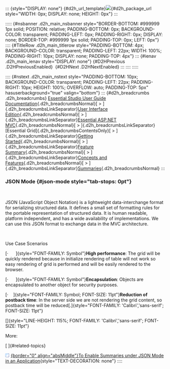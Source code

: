 ::: {style="DISPLAY: none"}
[](ms-xhelp:///?Id=d2h_url_template){#d2h_url_template}![](!package_url!){#d2h_package_url style="WIDTH: 0px; DISPLAY: none; HEIGHT: 0px"}
:::

::::: {#nsbanner .d2h_main_nsbanner style="BORDER-BOTTOM: #999999 1px solid; POSITION: relative; PADDING-BOTTOM: 0px; BACKGROUND-COLOR: transparent; PADDING-LEFT: 0px; PADDING-RIGHT: 0px; DISPLAY: none; BORDER-TOP: #999999 1px solid; PADDING-TOP: 0px; LEFT: 0px"}
:::: {#TitleRow .d2h_main_titlerow style="PADDING-BOTTOM: 4px; BACKGROUND-COLOR: transparent; PADDING-LEFT: 22px; WIDTH: 100%; PADDING-RIGHT: 10px; DISPLAY: none; PADDING-TOP: 4px"}
::: {#ienav .d2h_main_ienav style="DISPLAY: none"}
[](ms-xhelp:///?Id=46c13c25-7e4b-4d96-828d-c83cc63dd61d){#D2HPrevious .D2HPreviousEnabled}  [](ms-xhelp:///?Id=d9587a7b-4a7e-40c2-a72a-0b6931d53628){#D2HNext .D2HNextEnabled}
:::
::::
:::::

:::: {#nstext .d2h_main_nstext style="PADDING-BOTTOM: 10px; BACKGROUND-COLOR: transparent; PADDING-LEFT: 22px; PADDING-RIGHT: 10px; HEIGHT: 100%; OVERFLOW: auto; PADDING-TOP: 5px" hasuserbackground="true" valign="bottom"}
::: {#d2h_breadcrumbs .d2h_breadcrumbs}
[Essential Studio User Guide Documentation](ms-xhelp:///?Id=12457748-09e3-4d74-a240-8e049cedf030){.d2h_breadcrumbsNormal}[ \> ]{.d2h_breadcrumbsLinkSeparator}[User Interface Edition](ms-xhelp:///?Id=c29296b7-531c-413b-a0ec-488ca1f7f669){.d2h_breadcrumbsNormal}[ \> ]{.d2h_breadcrumbsLinkSeparator}[Essential ASP.NET MVC](ms-xhelp:///?Id=4b14e7d1-65c4-4f67-b1aa-2c37709905a5){.d2h_breadcrumbsNormal}[ \> ]{.d2h_breadcrumbsLinkSeparator}[Essential Grid]{.d2h_breadcrumbsContentsOnly}[ \> ]{.d2h_breadcrumbsLinkSeparator}[Getting Started](ms-xhelp:///?Id=c7ed3902-b25b-4170-be58-1d3d0b57748a){.d2h_breadcrumbsNormal}[ \> ]{.d2h_breadcrumbsLinkSeparator}[Feature Summary](ms-xhelp:///?Id=1923e679-441a-44e0-9bca-e0e50988a857){.d2h_breadcrumbsNormal}[ \> ]{.d2h_breadcrumbsLinkSeparator}[Concepts and Features](ms-xhelp:///?Id=4a1657fa-4756-42b9-9153-aebf5dcfc503){.d2h_breadcrumbsNormal}[ \> ]{.d2h_breadcrumbsLinkSeparator}[Summaries](ms-xhelp:///?Id=9749a244-5f71-4f3f-8488-f07ccf2f0f4e){.d2h_breadcrumbsNormal}
:::

### JSON Mode {#json-mode style="tab-stops: 0pt"}

 

JSON (JavaScript Object Notation) is a lightweight data-interchange format for serializing structured data. It defines a small set of formatting rules for the portable representation of structured data. It is human readable, platform independent, and has a wide availability of implementations. We can use this JSON format to exchange data in the MVC architecture.

 

Use Case Scenarios

[·      ]{style="FONT-FAMILY: Symbol"}**High performance**: The grid will be quickly rendered because in initialize rendering of table will not work so easy rendering of grid is performed and will be easily rendered to the browser.

[·      ]{style="FONT-FAMILY: Symbol"}**Encapsulation**: Objects are encapsulated to another object for security purposes.

[·    ]{style="FONT-FAMILY: Symbol; FONT-SIZE: 11pt"}**Reduction of postback time**: In the server side we are not rendering the grid content, so postback time will be reduced[.]{style="FONT-FAMILY: 'Calibri','sans-serif'; FONT-SIZE: 11pt"}

[]{style="LINE-HEIGHT: 115%; FONT-FAMILY: 'Calibri','sans-serif'; FONT-SIZE: 11pt"} 

More:

[ ]{#related-topics}

[![](button.gif){border="0" align="absMiddle"}To Enable Summaries under JSON Mode in an Application](ms-xhelp:///?Id=67517f95-dd2c-4269-9c83-b3db57bd10e8){style="TEXT-DECORATION: none"}
::::
